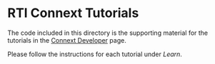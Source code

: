 # RTI Connext Tutorials

The code included in this directory is the supporting material for the tutorials
in the
[Connext Developer](https://community.rti.com/static/documentation/developers/index.html)
page.

Please follow the instructions for each tutorial under *Learn*.
